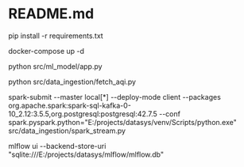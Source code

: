 # README.md

pip install -r requirements.txt


docker-compose up -d


python src/ml_model/app.py


python src/data_ingestion/fetch_aqi.py


spark-submit --master local[*] --deploy-mode client --packages org.apache.spark:spark-sql-kafka-0-10_2.12:3.5.5,org.postgresql:postgresql:42.7.5 --conf spark.pyspark.python="E:/projects/datasys/venv/Scripts/python.exe" src/data_ingestion/spark_stream.py


mlflow ui --backend-store-uri "sqlite:///E:/projects/datasys/mlflow/mlflow.db"